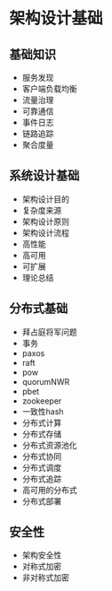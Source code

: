 # 架构设计基础
## 基础知识
- 服务发现
- 客户端负载均衡
- 流量治理
- 可靠通信
- 事件日志
- 链路追踪
- 聚合度量
## 系统设计基础
- 架构设计目的
- 复杂度来源
- 架构设计原则
- 架构设计流程
- 高性能
- 高可用
- 可扩展
- 理论总结
## 分布式基础
- 拜占庭将军问题
- 事务
- paxos
- raft
- pow
- quorumNWR
- pbet
- zookeeper
- 一致性hash
- 分布式计算
- 分布式存储
- 分布式资源池化
- 分布式协同
- 分布式调度
- 分布式追踪
- 高可用的分布式
- 分布式部署
## 安全性
- 架构安全性
- 对称式加密
- 非对称式加密

